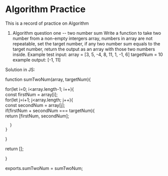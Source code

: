 # Algorithm Practice
This is a record of practice on Algorithm


1. Algorithm question one -- two number sum
Write a function to take two number from a non-empty intergers array, numbers in array are not repeatable, set the target number, if any two number sum equals to the target number, return the output as an array with those two numbers inside. Example test input: 
array = [3, 5, -4, 8, 11, 1, -1, 6]
targetNum = 10
example output: [-1, 11]

Solution in JS: 

function sumTwoNum(array, targetNum){

  for(let i=0; i<array.length-1; i++){  
    const firstNum = array[i];   
    for(let j=i+1; j<array.length; j++){    
      const secondNum = array[j];      
      if(firstNum + secondNum === targetNum){     
        return [firstNum, secondNum];
        
      }
    }
  }
  
  return [];
  
}

exports.sumTwoNum = sumTwoNum;
